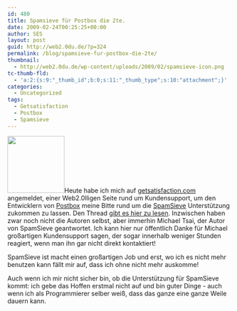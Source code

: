 ```yaml
---
id: 480
title: Spamsieve für Postbox die 2te.
date: 2009-02-24T00:25:25+00:00
author: SES
layout: post
guid: http://web2.0du.de/?p=324
permalink: /blog/spamsieve-fur-postbox-die-2te/
thumbnail:
  - http://web2.0du.de/wp-content/uploads/2009/02/spamsieve-icon.png
tc-thumb-fld:
  - 'a:2:{s:9:"_thumb_id";b:0;s:11:"_thumb_type";s:10:"attachment";}'
categories:
  - Uncategorized
tags:
  - Getsatisfaction
  - Postbox
  - Spamsieve
---
```

<img loading="lazy" class="alignleft" src="http://web2.0du.de/wp-content/uploads/sites/7/2009/02/spamsieve-icon.png" alt="" width="128" height="128" />Heute habe ich mich auf [getsatisfaction.com](http://getsatisfaction.com/) angemeldet, einer Web2.0lligen Seite rund um Kundensupport, um den Entwicklern von [Postbox](http://www.postbox-inc.com/) meine Bitte rund um die [SpamSieve](http://c-command.com/spamsieve/) Unterstützung zukommen zu lassen. Den Thread [gibt es hier zu lesen](http://getsatisfaction.com/postbox/tags/spamsieve). Inzwischen haben zwar noch nicht die Autoren selbst, aber immerhin Michael Tsai, der Autor von SpamSieve geantwortet. Ich kann hier nur öffentlich Danke für Michael großartigen Kundensupport sagen, der sogar innerhalb weniger Stunden reagiert, wenn man ihn gar nicht direkt kontaktiert!

SpamSieve ist macht einen großartigen Job und erst, wo ich es nicht mehr benutzen kann fällt mir auf, dass ich ohne nicht mehr auskomme!

Auch wenn ich mir nicht sicher bin, ob die Unterstützung für SpamSieve kommt: ich gebe das Hoffen erstmal nicht auf und bin guter Dinge - auch wenn ich als Programmierer selber weiß, dass das ganze eine ganze Weile dauern kann.

